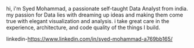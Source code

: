 hi, i'm Syed Mohammad, a passionate self-taught Data Analyst from india. my passion for Data lies with dreaming up ideas and making them come true with elegant visualization and analysis. i take great care in the experience, architecture, and code quality of the things I build.

linkedin-https://www.linkedin.com/in/syed-mohammad-a769bb165/

<!---
Syed789456123/Syed789456123 is a ✨ special ✨ repository because its `README.md` (this file) appears on your GitHub profile.
You can click the Preview link to take a look at your changes.
--->
